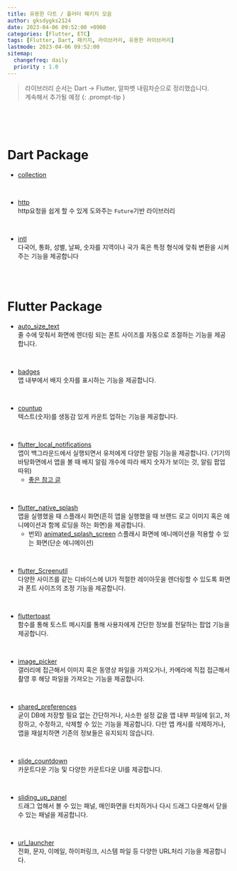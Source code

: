 ```yaml
---
title: 유용한 다트 / 플러터 패키지 모음
author: gksdygks2124
date: 2023-04-06 09:52:00 +0900
categories: [Flutter, ETC]
tags: [Flutter, Dart, 패키지, 라이브러리, 유용한 라이브러리]
lastmode: 2023-04-06 09:52:00
sitemap:
  changefreq: daily
  priority : 1.0
---
```

> 라이브러리 순서는 Dart -> Flutter, 알파벳 내림차순으로 정리했습니다.  
> 계속해서 추가될 예정
{: .prompt-tip }  
<br>
<br>
<br>

# <b>Dart Package</b>
- [collection](https://pub.dev/packages/collection)
<br>

- [http](https://pub.dev/packages/http)  
http요청을 쉽게 할 수 있게 도와주는 `Future`기반 라이브러리
<br>

- [intl](https://pub.dev/packages/intl)  
다국어, 통화, 성별, 날짜, 숫자를 지역이나 국가 혹은 특정 형식에 맞춰 변환을 시켜주는 기능을 제공합니다
<br>
<br>

# <b>Flutter Package</b>
- [auto_size_text](https://pub.dev/packages/auto_size_text)  
줄 수에 맞춰서 화면에 렌더링 되는 폰트 사이즈를 자동으로 조절하는 기능을 제공합니다.
<br>

- [badges](https://pub.dev/packages/badges)  
앱 내부에서 배지 숫자를 표시하는 기능을 제공합니다.
<br>

- [countup](https://pub.dev/packages/countup)  
텍스트(숫자)를 생동감 있게 카운트 업하는 기능을 제공합니다.
<br>
  
- [flutter_local_notifications](https://pub.dev/packages/flutter_local_notifications)  
앱이 백그라운드에서 실행되면서 유저에게 다양한 알림 기능을 제공합니다. (기기의 바탕화면에서 앱을 볼 때 배지 알림 개수에 따라 배지 숫자가 보이는 것, 알림 팝업 따위)
  - [좋은 참고 글](https://doitduri.tistory.com/25)
<br>

- [flutter_native_splash](https://pub.dev/packages/flutter_native_splash)  
앱을 실행했을 때 스플래시 화면(흔히 앱을 실행했을 때 브랜드 로고 이미지 혹은 에니메이션과 함께 로딩을 하는 화면)을 제공합니다.
  - 번외) [animated_splash_screen](https://pub.dev/packages/animated_splash_screen)   스플래시 화면에 에니메이션을 적용할 수 있는 화면(단순 에니메이션)
<br>

- [flutter_Screenutil](https://pub.dev/packages/flutter_screenutil)  
다양한 사이즈를 같는 디바이스에 UI가 적절한 레이아웃을 렌더링할 수 있도록 화면과 폰트 사이즈의 조정 기능을 제공합니다.
<br>

- [fluttertoast](https://pub.dev/packages/fluttertoast)  
함수를 통해 토스트 메시지를 통해 사용자에게 간단한 정보를 전달하는 팝업 기능을 제공합니다.
<br>

- [image_picker](https://pub.dev/packages/image_picker)  
갤러리에 접근해서 이미지 혹은 동영상 파일을 가져오거나, 카메라에 직접 접근해서 촬영 후 해당 파일을 가져오는 기능을 제공합니다.
<br>

- [shared_preferences](https://pub.dev/packages/shared_preferences)  
굳이 DB에 저장할 필요 없는 간단하거나, 사소한 설정 값을 앱 내부 파일에 읽고, 저장하고, 수정하고, 삭제할 수 있는 기능을 제공합니다. 다만 앱 캐시를 삭제하거나, 앱을 재설치하면 기존의 정보들은 유지되지 않습니다.
<br>

- [slide_countdown](https://pub.dev/packages/slide_countdown)  
카운트다운 기능 및 다양한 카운트다운 UI를 제공합니다.
<br>

- [sliding_up_panel](https://pub.dev/packages/sliding_up_panel)  
드래그 업해서 볼 수 있는 패널, 매인화면을 터치하거나 다시 드래그 다운해서 닫을 수 있는 패널을 제공합니다.
<br>

- [url_launcher](https://pub.dev/packages/url_launcher)  
전화, 문자, 이메일, 하이퍼링크, 시스템 파일 등 다양한 URL처리 기능을 제공합니다.